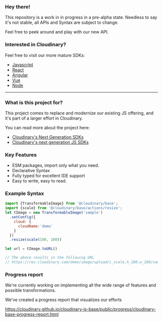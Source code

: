 ### Hey there!

This repository is a work in in progress in a pre-alpha state.
Needless to say it's not stable, all APIs and Syntax are subject to change.

Feel free to peek around and play with our new API.

### Interested in Cloudinary?

Feel free to visit our more mature SDKs:

- <a href="https://github.com/cloudinary/cloudinary_js"> Javascript</a>
- <a href="https://github.com/cloudinary/cloudinary-react"> React</a>
- <a href="https://github.com/cloudinary/cloudinary_angular"> Angular</a>
- <a href="https://github.com/cloudinary/cloudinary-vue"> Vue</a>  
- <a href="https://github.com/cloudinary/cloudinary_npm"> Node</a>

  
  
----


### What is this project for?
This project comes to replace and modernize our existing JS offering, and it's part of a larger effort in Cloudinary. 

You can read more about the project here:
- <a href="https://cloudinary.com/blog/cloudinary_s_next_generation_developers_sdks">Cloudinary's Next Generation SDKs</a>
- <a href="https://cloudinary.com/blog/get_ready_for_cloudinary_s_next_generation_javascript_sdks">Cloudinary's next generation JS SDKs</a>



### Key Features
- ESM packages, import only what you need.
- Declarative Syntax 
- Fully typed for excellent IDE support
- Easy to write, easy to read.



### Example Syntax
```javascript
import {TransformableImage} from '@cloudinary/base';
import {scale} from '@cloudinary/base/actions/resize';
let tImage = new TransformableImage('sample')
  .setConfig({
    cloud: {
      cloudName:'demo'    
    }  
  })
  .resize(scale(100, 100))
 
let url = tImage.toURL()

// The above results in the following URL
// https://res.cloudinary.com/demo/image/upload/c_scale,h_100,w_100/sample
```

### Progress report
We're currently working on implementing all the wide range of features and possible transformations.  

We've created a progress report that visualizes our efforts  

https://cloudinary.github.io/cloudinary-js-base/public/progress/cloudinary-base-progress-report.html
